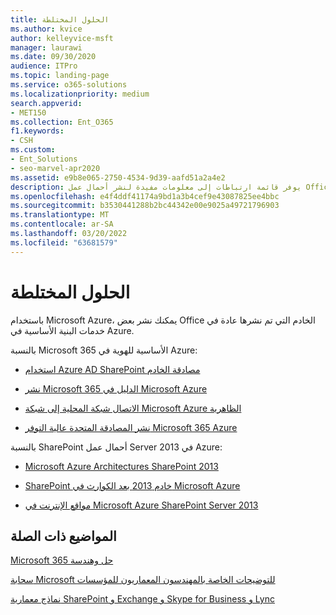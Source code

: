 ```yaml
---
title: الحلول المختلطة
ms.author: kvice
author: kelleyvice-msft
manager: laurawi
ms.date: 09/30/2020
audience: ITPro
ms.topic: landing-page
ms.service: o365-solutions
ms.localizationpriority: medium
search.appverid:
- MET150
ms.collection: Ent_O365
f1.keywords:
- CSH
ms.custom:
- Ent_Solutions
- seo-marvel-apr2020
ms.assetid: e9b8e065-2750-4534-9d39-aafd51a2a4e2
description: يوفر قائمة ارتباطات إلى معلومات مفيدة لنشر أحمال عمل Office Server في Microsoft Azure.
ms.openlocfilehash: e4f4ddf41174a9bd1a3b4cef9e43087825ee4bbc
ms.sourcegitcommit: b3530441288b2bc44342e00e9025a49721796903
ms.translationtype: MT
ms.contentlocale: ar-SA
ms.lasthandoff: 03/20/2022
ms.locfileid: "63681579"
---
```

# <a name="hybrid-solutions"></a>الحلول المختلطة

باستخدام Microsoft Azure، يمكنك نشر بعض Office الخادم التي تم نشرها عادة في خدمات البنية الأساسية في Azure.
  
بالنسبة Microsoft 365 الأساسية للهوية في Azure:

- [استخدام Azure AD SharePoint مصادقة الخادم](/azure/active-directory/saas-apps/sharepoint-on-premises-tutorial)

- [نشر Microsoft 365 الدليل في Microsoft Azure](deploy-microsoft-365-directory-synchronization-dirsync-in-microsoft-azure.md)
  
- [الاتصال شبكة المحلية إلى شبكة Microsoft Azure الظاهرية](connect-an-on-premises-network-to-a-microsoft-azure-virtual-network.md)
    
- [نشر المصادقة المتحدة عالية التوفر Microsoft 365 Azure](deploy-high-availability-federated-authentication-for-microsoft-365-in-azure.md)
    
بالنسبة SharePoint أحمال عمل Server 2013 في Azure:
  
- [Microsoft Azure Architectures SharePoint 2013](microsoft-azure-architectures-for-sharepoint-2013.md)
    
- [SharePoint خادم 2013 بعد الكوارث في Microsoft Azure](sharepoint-server-2013-disaster-recovery-in-microsoft-azure.md)
    
- [مواقع الإنترنت في Microsoft Azure SharePoint Server 2013](internet-sites-in-microsoft-azure-using-sharepoint-server-2013.md)
  
  
## <a name="related-topics"></a>المواضيع ذات الصلة

[Microsoft 365 حل وهندسة](../solutions/index.yml)
  
[سحابة Microsoft للتوضيحات الخاصة بالمهندسون المعماريون للمؤسسات](../solutions/cloud-architecture-models.md)
  
[نماذج معمارية SharePoint و Exchange و Skype for Business و Lync](architectural-models-for-sharepoint-exchange-skype-for-business-and-lync.md)